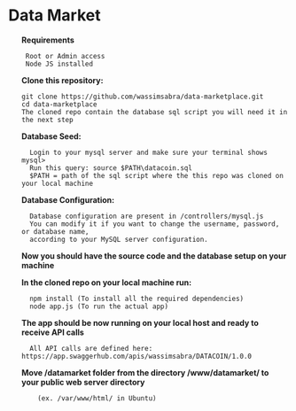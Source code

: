<h1>Data Market</h1>

<ul>
  <strong>Requirements</strong>
     
     Root or Admin access
     Node JS installed
     
  <strong>Clone this repository:</strong>
  
    git clone https://github.com/wassimsabra/data-marketplace.git
    cd data-marketplace
    The cloned repo contain the database sql script you will need it in the next step
    
  <strong>Database Seed:</strong>
      
      Login to your mysql server and make sure your terminal shows mysql>
      Run this query: source $PATH\datacoin.sql
      $PATH = path of the sql script where the this repo was cloned on your local machine
  
  <strong>Database Configuration:</strong>
      
      Database configuration are present in /controllers/mysql.js 
      You can modify it if you want to change the username, password, or database name, 
      according to your MySQL server configuration.

  <strong>Now you should have the source code and the database setup on your machine</strong>
  
  <strong>In the cloned repo on your local machine run:</strong>
  
      npm install (To install all the required dependencies)
      node app.js (To run the actual app)
     
  <strong>The app should be now running on your local host and ready to receive API calls</strong>
  
      All API calls are defined here: https://app.swaggerhub.com/apis/wassimsabra/DATACOIN/1.0.0

  <strong>Move /datamarket folder from the directory /www/datamarket/ to your public web server directory </strong>
    
        (ex. /var/www/html/ in Ubuntu)
</ul>

